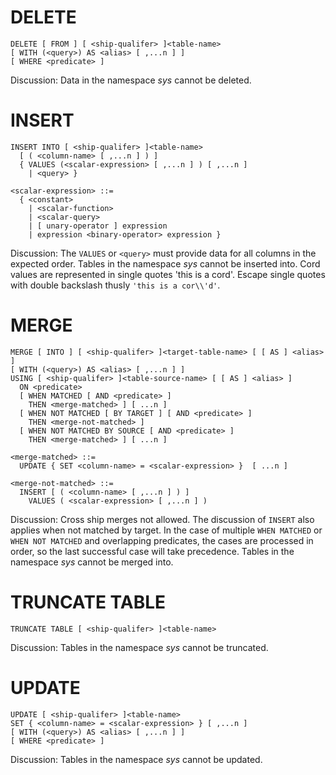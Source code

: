 # DELETE
```
DELETE [ FROM ] [ <ship-qualifer> ]<table-name>
[ WITH (<query>) AS <alias> [ ,...n ] ]
[ WHERE <predicate> ]
```

Discussion:
Data in the namespace *sys* cannot be deleted.


# INSERT

```
INSERT INTO [ <ship-qualifer> ]<table-name>
  [ ( <column-name> [ ,...n ] ) ]
  { VALUES (<scalar-expression> [ ,...n ] ) [ ,...n ]
    | <query> }
```

```
<scalar-expression> ::=
  { <constant>
    | <scalar-function>
    | <scalar-query>
    | [ unary-operator ] expression
    | expression <binary-operator> expression }
```

Discussion:
The `VALUES` or `<query>` must provide data for all columns in the expected order.
Tables in the namespace *sys* cannot be inserted into.
Cord values are represented in single quotes 'this is a cord'.
Escape single quotes with double backslash thusly `'this is a cor\\'d'`.


# MERGE

```
MERGE [ INTO ] [ <ship-qualifer> ]<target-table-name> [ [ AS ] <alias> ]
[ WITH (<query>) AS <alias> [ ,...n ] ]
USING [ <ship-qualifer> ]<table-source-name> [ [ AS ] <alias> ]
  ON <predicate>
  [ WHEN MATCHED [ AND <predicate> ]
    THEN <merge-matched> ] [ ...n ]
  [ WHEN NOT MATCHED [ BY TARGET ] [ AND <predicate> ]
    THEN <merge-not-matched> ]
  [ WHEN NOT MATCHED BY SOURCE [ AND <predicate> ]
    THEN <merge-matched> ] [ ...n ]
```

```
<merge-matched> ::=
  UPDATE { SET <column-name> = <scalar-expression> }  [ ...n ]
```

```
<merge-not-matched> ::=
  INSERT [ ( <column-name> [ ,...n ] ) ]
    VALUES ( <scalar-expression> [ ,...n ] )
```

Discussion:
Cross ship merges not allowed.
The discussion of `INSERT` also applies when not matched by target.
In the case of multiple `WHEN MATCHED` or `WHEN NOT MATCHED` and overlapping predicates, the cases are processed in order, so the last successful case will take precedence.
Tables in the namespace *sys* cannot be merged into.


# TRUNCATE TABLE

`TRUNCATE TABLE [ <ship-qualifer> ]<table-name>`

Discussion:
Tables in the namespace *sys* cannot be truncated.


# UPDATE

```
UPDATE [ <ship-qualifer> ]<table-name>
SET { <column-name> = <scalar-expression> } [ ,...n ]
[ WITH (<query>) AS <alias> [ ,...n ] ]
[ WHERE <predicate> ]
```

Discussion:
Tables in the namespace *sys* cannot be updated.
